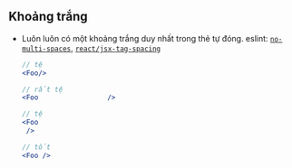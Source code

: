 ## Khoảng trắng
 - Luôn luôn có một khoảng trắng duy nhất trong thẻ tự đóng. eslint: [`no-multi-spaces`](https://eslint.org/docs/rules/no-multi-spaces), [`react/jsx-tag-spacing`](https://github.com/yannickcr/eslint-plugin-react/blob/master/docs/rules/jsx-tag-spacing.md)

    ```jsx
    // tệ
    <Foo/>

    // rất tệ
    <Foo                 />

    // tệ
    <Foo
     />

    // tốt
    <Foo />
    ```
